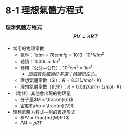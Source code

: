 # 8-1 理想氣體方程式
### 理想氣體方程式$$PV=nRT$$
- 常用的物理常數
	- 氣壓：$1atm = 76cmHg =1013 \cdot 10^2 N/m^2$ 
	- 體積：$1000L = 1m^3$
	- 體積（公分—公尺）：$10^6 cm^3 = 1m^3$
		- *這個真的錯過好多遍！請謹記在心。*
	- 理想氣體常數（SI）：$R = 8.31(J/mol \cdot K)$ 
	- 理想氣體常數（化學）：$R = 0.082 (atm\cdot L / mol\cdot K)$ 
- （附註）其他會出現的物理量
	- 分子量$M = \frac{m}{n}$
	- 密度$\rho = \frac{m}{V}$
- 理想氣體方程式—別的表達形式
	- $PV = \frac{m}{M}RT$
	- $PM = \rho RT$